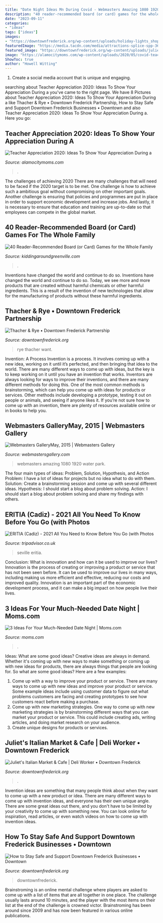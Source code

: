 ```yaml
---
title: "Date Night Ideas Mn During Covid - Webmasters Amazing 1080 1920 Water Park"
description: "40 reader-recommended board (or card) games for the whole family"
date: "2023-09-11"
categories:
- "ideas"
tags: ["ideas"]
images:
- "https://downtownfrederick.org/wp-content/uploads/holiday-lights_shoppers-e1604441309471.jpg"
featuredImage: "https://media.tacdn.com/media/attractions-splice-spp-360x240/07/82/8e/4c.jpg"
featured_image: "https://downtownfrederick.org/wp-content/uploads/juliets-italian-market-scaled.jpg"
image: "https://alamocitymoms.com/wp-content/uploads/2020/05/covid-teacher-appreciation.png"
ShowToc: true
author: "Howell Witting"
---
```



1. Create a social media account that is unique and engaging.

	

		
searching about Teacher Appreciation 2020: Ideas To Show Your Appreciation During a you've came to the right page. We have 8 Pictures about Teacher Appreciation 2020: Ideas To Show Your Appreciation During a like Thacher &amp; Rye • Downtown Frederick Partnership, How to Stay Safe and Support Downtown Frederick Businesses • Downtown and also Teacher Appreciation 2020: Ideas To Show Your Appreciation During a. Here you go:
		
    
## Teacher Appreciation 2020: Ideas To Show Your Appreciation During A

<img loading=lazy src="https://alamocitymoms.com/wp-content/uploads/2020/05/covid-teacher-appreciation.png" onerror="this.onerror=null;this.src='https://tse1.mm.bing.net/th?id=OIP.joLKMJa2SYCCYOInilvH0QHaEB&amp;pid=15.1';" alt="Teacher Appreciation 2020: Ideas To Show Your Appreciation During a">

_Source: alamocitymoms.com_

>. 

	

The challenges of achieving 2020
There are many challenges that will need to be faced if the 2020 target is to be met. One challenge is how to achieve such a ambitious goal without compromising on other important goals. Another challenge is ensuring that policies and programmes are put in place in order to support economic development and increase jobs. And lastly, it is necessary to ensure that education and training are up-to-date so that employees can compete in the global market.

    
## 40 Reader-Recommended Board (or Card) Games For The Whole Family

<img loading=lazy src="https://kiddingaroundgreenville.com/wp-content/uploads/2020/04/sorry-scaled.jpg" onerror="this.onerror=null;this.src='https://tse4.mm.bing.net/th?id=OIP.OL5JTC0OncZKmMc3qNzH9QHaDm&amp;pid=15.1';" alt="40 Reader-Recommended Board (or Card) Games for the Whole Family">

_Source: kiddingaroundgreenville.com_

>. 

	

Inventions have changed the world and continue to do so.
Inventions have changed the world and continue to do so. Today, we see more and more products that are created without harmful chemicals or other harmful ingredients. This is a result of the invention of new technologies that allow for the manufacturing of products without these harmful ingredients.

    
## Thacher &amp; Rye • Downtown Frederick Partnership

<img loading=lazy src="http://downtownfrederick.org/wp-content/uploads/business_thacher-and-rye-scaled.jpeg" onerror="this.onerror=null;this.src='https://tse4.mm.bing.net/th?id=OIP.M2EYpjHqedtqqg1z-8SxZwHaCj&amp;pid=15.1';" alt="Thacher &amp; Rye • Downtown Frederick Partnership">

_Source: downtownfrederick.org_

>rye thacher want. 

	

Invention: A Process
Invention is a process. It involves coming up with a new idea, working on it until it’s perfected, and then bringing that idea to the world. There are many different ways to come up with ideas, but the key is to keep working on it until you have an invention that works. Inventors are always looking for ways to improve their inventions, and there are many different methods for doing this. One of the most common methods is brainstorming, which can help you come up with ideas for products or services. Other methods include developing a prototype, testing it out on people or animals, and seeing if anyone likes it. If you’re not sure how to come up with an invention, there are plenty of resources available online or in books to help you.

    
## Webmasters GalleryMay, 2015 | Webmasters Gallery

<img loading=lazy src="http://files.smashingmagazine.com/wallpapers/june-15/the-amazing-water-park/cal/june-15-the-amazing-water-park-cal-1920x1080.jpg" onerror="this.onerror=null;this.src='https://tse2.mm.bing.net/th?id=OIP.rldHTzqyTcKSa3YAKlpbTwHaEK&amp;pid=15.1';" alt="Webmasters GalleryMay, 2015 | Webmasters Gallery">

_Source: webmastersgallery.com_

>webmasters amazing 1080 1920 water park. 

	

The four main types of ideas: Problem, Solution, Hypothesis, and Action
Problem: I have a lot of ideas for projects but no idea what to do with them.
Solution: Create a brainstorming session and come up with several different ideas.
Hypothesis: I should start a blog about problem solving.
Action: I should start a blog about problem solving and share my findings with others.

    
## ERITIA (Cadiz) - 2021 All You Need To Know Before You Go (with Photos

<img loading=lazy src="https://media.tacdn.com/media/attractions-splice-spp-360x240/07/82/8e/4c.jpg" onerror="this.onerror=null;this.src='https://tse3.mm.bing.net/th?id=OIP.zbojZbD2onpsMA9H_ypt3wAAAA&amp;pid=15.1';" alt="ERITIA (Cadiz) - 2021 All You Need to Know Before You Go (with Photos">

_Source: tripadvisor.co.uk_

>seville eritia. 

	

Conclusion: What is innovation and how can it be used to improve our lives?
Innovation is the process of creating or improving a product or service that has not been seen before. It can be used to improve our lives in many ways, including making us more efficient and effective, reducing our costs and improved quality. Innovation is an important part of the economic development process, and it can make a big impact on how people live their lives.

    
## 3 Ideas For Your Much-Needed Date Night | Moms.com

<img loading=lazy src="https://static2.momsimage.com/wordpress/wp-content/uploads/2020/04/Feature-date.png" onerror="this.onerror=null;this.src='https://tse2.mm.bing.net/th?id=OIP.aUSSSCvKJtBOVlktMTTA-AHaD6&amp;pid=15.1';" alt="3 Ideas For Your Much-Needed Date Night | Moms.com">

_Source: moms.com_

>. 

	

Ideas: What are some good ideas?
Creative ideas are always in demand. Whether it's coming up with new ways to make something or coming up with new ideas for products, there are always things that people are looking for. So what are some good ideas? Here are a few examples: 
1. Come up with a way to improve your product or service. There are many ways to come up with new ideas and improve your product or service. Some example ideas include using customer data to figure out what problems customers are facing and creating prototypes to see how customers react before making a purchase. 
2. Come up with new marketing strategies. One way to come up with new marketing strategies is by brainstorming different ways that you can market your product or service. This could include creating ads, writing articles, and doing market research on your audience. 
3. Create unique designs for products or services.

    
## Juliet&#039;s Italian Market &amp; Cafe | Deli Worker • Downtown Frederick

<img loading=lazy src="https://downtownfrederick.org/wp-content/uploads/juliets-italian-market-scaled.jpg" onerror="this.onerror=null;this.src='https://tse1.mm.bing.net/th?id=OIP.vras-BJlvnQOT6gq98OBPwHaEN&amp;pid=15.1';" alt="Juliet&#039;s Italian Market &amp; Cafe | Deli Worker • Downtown Frederick">

_Source: downtownfrederick.org_

>. 

	

Invention ideas are something that many people think about when they want to come up with a new product or idea. There are many different ways to come up with invention ideas, and everyone has their own unique angle. There are some great ideas out there, and you don't have to be limited by your creativity to come up with something new. You can look online for inspiration, read articles, or even watch videos on how to come up with invention ideas.

    
## How To Stay Safe And Support Downtown Frederick Businesses • Downtown

<img loading=lazy src="https://downtownfrederick.org/wp-content/uploads/holiday-lights_shoppers-e1604441309471.jpg" onerror="this.onerror=null;this.src='https://tse2.mm.bing.net/th?id=OIP.IcU1YZejJ69Ay9JR017uQgHaES&amp;pid=15.1';" alt="How to Stay Safe and Support Downtown Frederick Businesses • Downtown">

_Source: downtownfrederick.org_

>downtownfrederick. 

	

Brainstroming is an online mental challenge where players are asked to come up with a list of items that are all together in one place. The challenge usually lasts around 10 minutes, and the player with the most items on their list at the end of the challenge is crowned victor. Brainstroming has been around since 2009 and has now been featured in various online publications.

